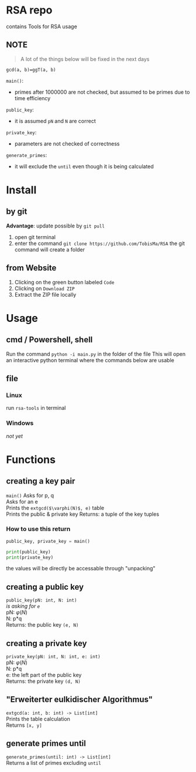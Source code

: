 # RSA repo
contains Tools for RSA usage

## NOTE
> A lot of the things below will be fixed in the next days

`gcd(a, b)=ggT(a, b)`

`main()`:
- primes after 1000000 are not checked, but assumed to be primes due to time efficiency

`public_key`:
- it is assumed `pN` and `N` are correct

`private_key`:
- parameters are not checked of correctness

`generate_primes`:
- it will exclude the `until` even though it is being calculated

# Install
## by git
**Advantage**: update possible by `git pull`

1. open git terminal
2. enter the command `git clone https://github.com/TobisMa/RSA`
   the git command will create a folder

## from Website
1. Clicking on the green button labeled `Code`
2. Clicking on `Download ZIP`
3. Extract the ZIP file locally


# Usage
## cmd / Powershell, shell
Run the command `python -i main.py` in the folder of the file
This will open an interactive python terminal where the commands below are usable

## file
### Linux
run `rsa-tools` in terminal

### Windows
_not yet_

# Functions
## creating a key pair
`main()`
Asks for p, q  
Asks for an e  
Prints the `extgcd($\varphi(N)$, e)` table  
Prints the public & private key
Returns: a tuple of the key tuples

### How to use this return
```python
public_key, private_key = main()

print(public_key)
print(private_key)
```
the values will be directly be accessable through "unpacking"

## creating a public key
`public_key(pN: int, N: int)`  
_is asking for `e`_  
pN: $\varphi(N)$  
N: p*q  
Returns: the public key `(e, N)`

## creating a private key
`private_key(pN: int, N: int, e: int)`  
pN: $\varphi(N)$  
N: p*q  
e: the left part of the public key  
Returns: the private key `(d, N)`

## "Erweiterter eulkidischer Algorithmus"
`extgcd(a: int, b: int) -> List[int]`  
Prints the table calculation  
Returns `[x, y]`  

## generate primes until
`generate_primes(until: int) -> List[int]`  
Returns a list of primes excluding `until`  
